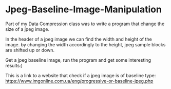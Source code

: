 # Jpeg-Baseline-Image-Manipulation

Part of my Data Compression class was to write a program that change the size of a jpeg image.

In the header of a jpeg image we can find the width and height of the image. by changing the width accordingly to the height, jpeg sample blocks are shifted up or down.

Get a jpeg baseline image, run the program and get some interesting results:)

This is a link to a website that check if a jpeg image is of baseline type: https://www.imgonline.com.ua/eng/progressive-or-baseline-jpeg.php
